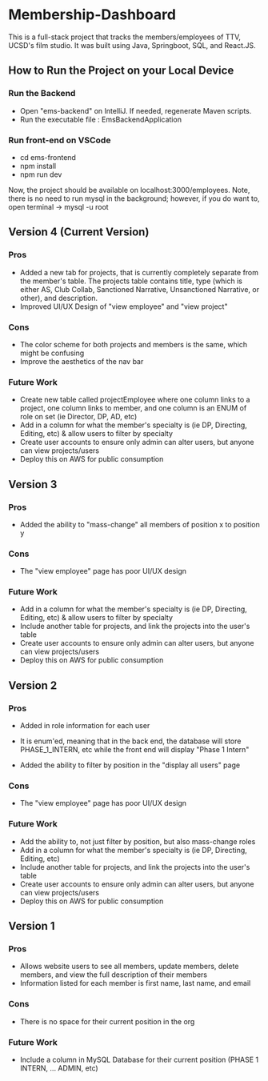 # Membership-Dashboard
This is a full-stack project that tracks the members/employees of TTV, UCSD's film studio.
It was built using Java, Springboot, SQL, and React.JS. 

## How to Run the Project on your Local Device
### Run the Backend
* Open "ems-backend" on IntelliJ. If needed, regenerate Maven scripts.
* Run the executable file : EmsBackendApplication
### Run front-end on VSCode
* cd ems-frontend
* npm install
* npm run dev

Now, the project should be available on localhost:3000/employees. Note, there is no need to run mysql in the background; however, if you do want to, open terminal -> mysql -u root

## Version 4 (Current Version)
### Pros
* Added a new tab for projects, that is currently completely separate from the member's table. The projects table contains title, type (which is either AS, Club Collab, Sanctioned Narrative, Unsanctioned Narrative, or other), and description. 
* Improved UI/UX Design of "view employee" and "view project"
### Cons
* The color scheme for both projects and members is the same, which might be confusing
* Improve the aesthetics of the nav bar
### Future Work
* Create new table called projectEmployee where one column links to a project, one column links to member, and one column is an ENUM of role on set (ie Director, DP, AD, etc)
* Add in a column for what the member's specialty is (ie DP, Directing, Editing, etc) & allow users to filter by specialty
* Create user accounts to ensure only admin can alter users, but anyone can view projects/users
* Deploy this on AWS for public consumption

## Version 3
### Pros
* Added the ability to "mass-change" all members of position x to position y
### Cons
* The "view employee" page has poor UI/UX design
### Future Work
* Add in a column for what the member's specialty is (ie DP, Directing, Editing, etc) & allow users to filter by specialty
* Include another table for projects, and link the projects into the user's table
* Create user accounts to ensure only admin can alter users, but anyone can view projects/users
* Deploy this on AWS for public consumption

## Version 2
### Pros
* Added in role information for each user
- It is enum'ed, meaning that in the back end, the database will store PHASE_1_INTERN, etc while the front end will display "Phase 1 Intern"
* Added the ability to filter by position in the "display all users" page
### Cons
* The "view employee" page has poor UI/UX design
### Future Work
* Add the ability to, not just filter by position, but also mass-change roles
* Add in a column for what the member's specialty is (ie DP, Directing, Editing, etc)
* Include another table for projects, and link the projects into the user's table
* Create user accounts to ensure only admin can alter users, but anyone can view projects/users
* Deploy this on AWS for public consumption

## Version 1
### Pros
* Allows website users to see all members, update members, delete members, and view the full description of their members
* Information listed for each member is first name, last name, and email
### Cons
* There is no space for their current position in the org
### Future Work
* Include a column in MySQL Database for their current position (PHASE 1 INTERN, ... ADMIN, etc)

